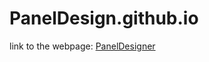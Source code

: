 # PanelDesign.github.io

link to the webpage: [PanelDesigner](https://xiangmingcai.github.io/PanelDesign.github.io/)